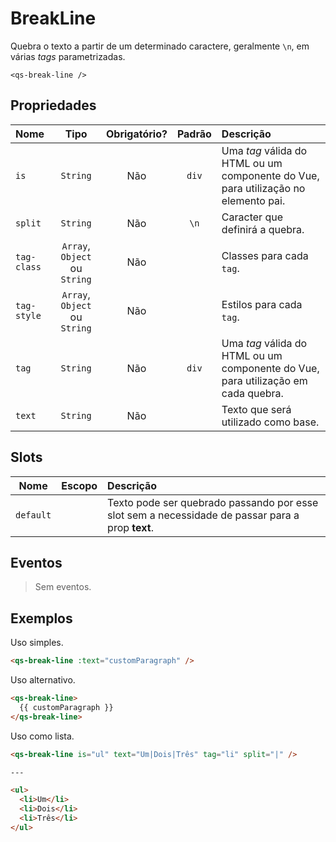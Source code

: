 # BreakLine

Quebra o texto a partir de um determinado caractere, geralmente `\n`, em várias _tags_ parametrizadas.

```
<qs-break-line />
```

## Propriedades

| Nome | Tipo | Obrigatório? | Padrão | Descrição |
|:-|:-:|:-:|:-:|:-|
| `is` | `String` | Não | `div` | Uma _tag_ válida do HTML ou um componente do Vue, para utilização no elemento pai. |
| `split` | `String` | Não | `\n` | Caracter que definirá a quebra. |
| `tag-class` | `Array`, `Object` ou `String` | Não | | Classes para cada `tag`. |
| `tag-style` | `Array`, `Object` ou `String` | Não | | Estilos para cada `tag`. |
| `tag` | `String` | Não | `div` | Uma _tag_ válida do HTML ou um componente do Vue, para utilização em cada quebra. |
| `text` | `String` | Não | | Texto que será utilizado como base. |

## Slots

| Nome | Escopo | Descrição |
|:-:|:-:|:-|
| `default` | | Texto pode ser quebrado passando por esse slot sem a necessidade de passar para a prop **text**. |

## Eventos

> Sem eventos.

## Exemplos

Uso simples.

```html
<qs-break-line :text="customParagraph" />
```

Uso alternativo.

```html
<qs-break-line>
  {{ customParagraph }}
</qs-break-line>
```

Uso como lista.

```html
<qs-break-line is="ul" text="Um|Dois|Três" tag="li" split="|" />

---

<ul>
  <li>Um</li>
  <li>Dois</li>
  <li>Três</li>
</ul>
```

